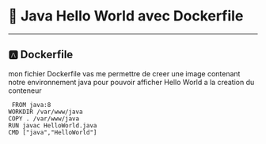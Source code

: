 
# :rocket: Java Hello World avec Dockerfile
-----------------------------------
## :a: Dockerfile
  mon fichier Dockerfile vas me permettre de creer une image contenant notre environnement java pour pouvoir afficher Hello World a la creation du conteneur
 ```
  FROM java:8
WORKDIR /var/www/java
COPY . /var/www/java
RUN javac HelloWorld.java
CMD ["java","HelloWorld"]

 ```
